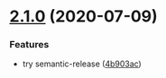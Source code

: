 # [2.1.0](https://github.com/vitordelfino/express-handler-errors/compare/v2.0.6...v2.1.0) (2020-07-09)


### Features

* try semantic-release ([4b903ac](https://github.com/vitordelfino/express-handler-errors/commit/4b903ac2a1653843d5cad2f8165562b0841c1c43))
